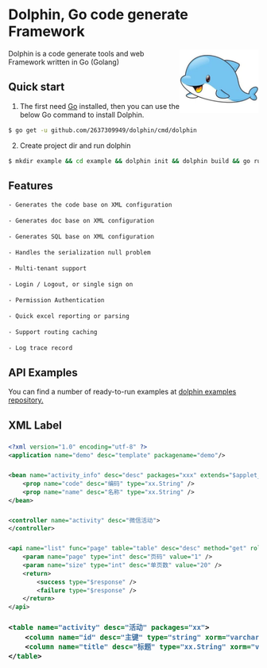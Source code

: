 # Dolphin, Go code generate Framework

<img align="right" width="159px" src="./assets/dolphin.jpeg">

Dolphin is a code generate tools and web Framework written in Go (Golang)

## Quick start

1. The first need [Go](https://golang.org/) installed, then you can use the below Go command to install Dolphin.
```sh
$ go get -u github.com/2637309949/dolphin/cmd/dolphin
```

2. Create project dir and run dolphin

```sh
$ mkdir example && cd example && dolphin init && dolphin build && go run main
```

## Features

```
- Generates the code base on XML configuration

- Generates doc base on XML configuration

- Generates SQL base on XML configuration

- Handles the serialization null problem

- Multi-tenant support

- Login / Logout, or single sign on

- Permission Authentication

- Quick excel reporting or parsing

- Support routing caching

- Log trace record
```

## API Examples
You can find a number of ready-to-run examples at [dolphin examples repository.](https://github.com/2637309949/dolphin-ui)


## XML Label

### <application/>

```xml
<?xml version="1.0" encoding="utf-8" ?>
<application name="demo" desc="template" packagename="demo"/>
```

### <bean/>

```xml
<bean name="activity_info" desc="desc" packages="xxx" extends="$applet_activity">
    <prop name="code" desc="编码" type="xx.String" />
    <prop name="name" desc="名称" type="xx.String" />
</bean>
```

### <controller/>

```xml
<controller name="activity" desc="微信活动">
</controller>
```

### <api/>

```xml
<api name="list" func="page" table="table" desc="desc" method="get" roles="X3ed" cache="60">
    <param name="page" type="int" desc="页码" value="1" />
    <param name="size" type="int" desc="单页数" value="20" />
    <return>
        <success type="$response" />
        <failure type="$response" />
    </return>
</api>
```

### <table/>

```xml
<table name="activity" desc="活动" packages="xx">
	<column name="id" desc="主键" type="string" xorm="varchar(36) notnull unique pk" />
	<column name="title" desc="标题" type="xx.String" xorm="varchar(36)" />
</table>
```
